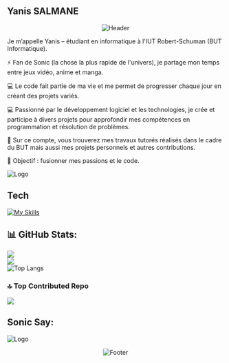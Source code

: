 ## Yanis SALMANE
<div align="center">

![Header](https://capsule-render.vercel.app/api?type=waving&color=gradient&customColorList=12&height=200&section=header&text=Yanis%20SALMANE&fontSize=40&fontColor=fff&animation=fadeIn&fontAlignY=35&desc=🌌Bienvenue🌌%20&descAlignY=55&descSize=18)

</div>

Je m’appelle Yanis – étudiant en informatique à l'IUT Robert-Schuman (BUT Informatique).

⚡ Fan de Sonic (la chose la plus rapide de l'univers), je partage mon temps entre jeux vidéo, anime et manga.

💻 Le code fait partie de ma vie et me permet de progresser chaque jour en créant des projets variés.

💻 Passionné par le développement logiciel et les technologies, je crée et participe à divers projets pour approfondir mes compétences en programmation  et résolution de problèmes.

📂 Sur ce compte, vous trouverez mes travaux tutorés réalisés dans le cadre du BUT mais aussi mes projets personnels et autres contributions.



🚀 Objectif : fusionner mes passions et le code.

![Logo](https://media1.tenor.com/m/p7fUsxYSJrcAAAAC/sonic-sonic-the-hedgehog.gif) 

## Tech

[![My Skills](https://skillicons.dev/icons?i=bash,c,cs,godot,java,js,php,dotnet,lua,html,css,git,github,gitlab,robloxstudio,sqlite,vim,vscode,visualstudio,discord,&perline=10)](https://skillicons.dev)


## 📊 GitHub Stats:
![](https://github-readme-stats.vercel.app/api?username=Igrekop&theme=dark&hide_border=false&include_all_commits=true&count_private=true)<br/>
![](https://nirzak-streak-stats.vercel.app/?user=Igrekop&theme=dark&hide_border=false)<br/>
![Top Langs](https://github-readme-stats.vercel.app/api/top-langs/?username=Igrekop&layout=compact&theme=dark&cache_seconds=1700)

### 🔝 Top Contributed Repo
![](https://github-contributor-stats.vercel.app/api?username=salmaneyanis&limit=10&theme=dark&combine_all_yearly_contributions=true)



## Sonic Say:

![Logo](https://i.pinimg.com/736x/55/9a/c6/559ac63453798002e3a4d8127850fd30.jpg)

<div align="center">

![Footer](https://capsule-render.vercel.app/api?type=waving&color=gradient&customColorList=12&height=100&section=footer)

</div>
